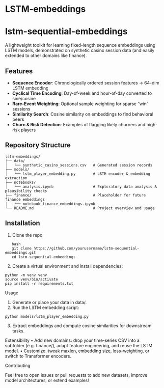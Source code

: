 # LSTM-embeddings

# lstm-sequential-embeddings

A lightweight toolkit for learning fixed-length sequence embeddings using LSTM models, demonstrated on synthetic casino session data (and easily extended to other domains like finance).

## Features
- **Sequence Encoder**: Chronologically ordered session features → 64-dim LSTM embedding  
- **Cyclical Time Encoding**: Day-of-week and hour-of-day converted to sine/cosine  
- **Rare-Event Weighting**: Optional sample weighting for sparse “win” sessions  
- **Similarity Search**: Cosine similarity on embeddings to find behavioral peers  
- **Churn & Risk Detection**: Examples of flagging likely churners and high-risk players  

## Repository Structure
 ```
lstm-embeddings/
├── data/
│   └── synthetic_casino_sessions.csv   # Generated session records
├── models/
│   └── lstm_player_embedding.py        # LSTM encoder & embedding extraction
├── notebooks/
│   └── analysis.ipynb                  # Exploratory data analysis & plausibility checks
├── finance/                            # Placeholder for future finance embeddings
│   └── notebook_finance_embeddings.ipynb
└── README.md                           # Project overview and usage
 ```
## Installation
1. Clone the repo:  
```
   bash
   git clone https://github.com/yourusername/lstm-sequential-embeddings.git
   cd lstm-sequential-embeddings
```
2.	Create a virtual environment and install dependencies:
 ```
python -m venv venv
source venv/bin/activate
pip install -r requirements.txt
 ```


Usage
1.	Generate or place your data in data/.
2.	Run the LSTM embedding script:
 ```
python models/lstm_player_embedding.py
 ```

3.	Extract embeddings and compute cosine similarities for downstream tasks.

Extensibility
	•	Add new domains: drop your time-series CSV into a subfolder (e.g. finance/), adapt feature engineering, and reuse the LSTM model.
	•	Customize: tweak maxlen, embedding size, loss-weighting, or switch to Transformer encoders.

Contributing

Feel free to open issues or pull requests to add new datasets, improve model architectures, or extend examples!


